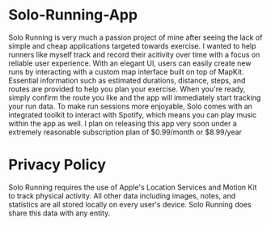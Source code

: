 # Solo-Running-App
Solo Running is very much a passion project of mine after seeing the lack of simple and cheap applications targeted towards exercise. I wanted to help runners like myself track and record their acitivity over time with a focus on reliable user experience. With an elegant UI, users can easily create new runs by interacting with a custom map interface built on top of MapKit. Essential information such as estimated durations, distance, steps, and routes are provided to help you plan your exercise. When you're ready, simply confirm the route you like and the app will immediately start tracking your run data. To make run sessions more enjoyable, Solo comes with an integrated toolkit to interact with Spotify, which means you can play music within the app as well. I plan on releasing this app very soon under a extremely reasonable subscription plan of $0.99/month or $8.99/year


# Privacy Policy
Solo Running requires the use of Apple's Location Services and Motion Kit to track physical activity. All other data including images, notes, and statistics are all stored locally on every user's device. Solo Running does share this data with any entity. 
